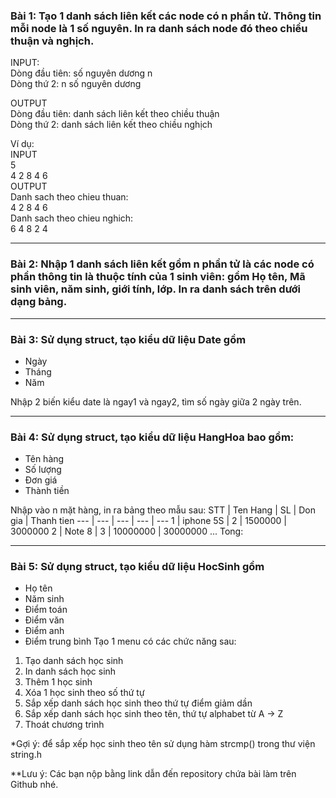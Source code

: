 ### Bài 1: Tạo 1 danh sách liên kết các node có n phần tử. Thông tin mỗi node là 1 số nguyên. In ra danh sách node đó theo chiều thuận và nghịch.
INPUT:\
Dòng đầu tiên: số nguyên dương n\
Dòng thứ 2: n số nguyên dương

OUTPUT\
Dòng đầu tiên: danh sách liên kết theo chiều thuận\
Dòng thứ 2: danh sách liên kết theo chiều nghịch

Ví dụ:\
INPUT\
5\
4 2 8 4 6\
OUTPUT\
Danh sach theo chieu thuan:\
4 2 8 4 6\
Danh sach theo chieu nghich:\
6 4 8 2 4

---

### Bài 2: Nhập 1 danh sách liên kết gồm n phần tử là các node có phần thông tin là thuộc tính của 1 sinh viên: gồm Họ tên, Mã sinh viên, năm sinh, giới tính, lớp. In ra danh sách trên dưới dạng bảng.

---

### Bài 3: Sử dụng struct, tạo kiểu dữ liệu Date gồm
- Ngày
- Tháng
- Năm

Nhập 2 biến kiểu date là ngay1 và ngay2, tìm số ngày giữa 2 ngày trên.

---

### Bài 4: Sử dụng struct, tạo kiểu dữ liệu HangHoa bao gồm:
- Tên hàng
- Số lượng
- Đơn giá
- Thành tiền

Nhập vào n mặt hàng, in ra bảng theo mẫu sau:
STT  | Ten Hang | SL | Don gia | Thanh tien
--- | --- | --- | --- | ---
1 | iphone 5S | 2 | 1500000 | 3000000
2 | Note 8 | 3 | 10000000 | 30000000
...
Tong: 

---

### Bài 5: Sử dụng struct, tạo kiểu dữ liệu HocSinh gồm
- Họ tên
- Năm sinh
- Điểm toán
- Điểm văn
- Điểm anh
- Điểm trung bình
Tạo 1 menu có các chức năng sau:
1. Tạo danh sách học sinh
2. In danh sách học sinh
3. Thêm 1 học sinh
4. Xóa 1 học sinh theo số thứ tự
5. Sắp xếp danh sách học sinh theo thứ tự điểm giảm dần
6. Sắp xếp danh sách học sinh theo tên, thứ tự alphabet từ A -> Z
0. Thoát chương trình

*Gợi ý: để sắp xếp học sinh theo tên sử dụng hàm strcmp() trong thư viện string.h

**Lưu ý: Các bạn nộp bằng link dẫn đến repository chứa bài làm trên Github nhé.
